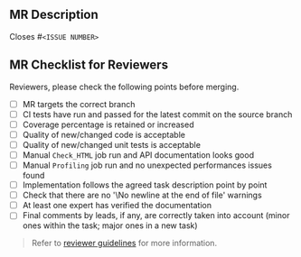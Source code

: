 ## MR Description

Closes #`<ISSUE NUMBER>`

## MR Checklist for Reviewers

Reviewers, please check the following points before merging.

- [ ] MR targets the correct branch
- [ ] CI tests have run and passed for the latest commit on the source branch
- [ ] Coverage percentage is retained or increased
- [ ] Quality of new/changed code is acceptable
- [ ] Quality of new/changed unit tests is acceptable
- [ ] Manual `Check_HTML` job run and API documentation looks good
- [ ] Manual `Profiling` job run and no unexpected performances issues found
- [ ] Implementation follows the agreed task description point by point
- [ ] Check that there are no '\No newline at the end of file' warnings
- [ ] At least one expert has verified the documentation
- [ ] Final comments by leads, if any, are correctly taken into account (minor ones within the task; major ones in a new task)

> Refer to [reviewer guidelines](https://gitlab.euclid-sgs.uk/pf-ist-likelihood/likelihood-implementation/-/wikis/Guidelines-for-Reviewers) for more information.
